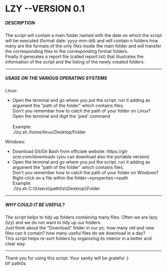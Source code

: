 <h1> LZY --VERSION 0.1 </h1>

<h5> DESCRIPTION </h5>
The script will contain a main folder named with the date on which the script will be executed (format date: yyyy-mm-dd) and 
will contain n folders how many are the formats of the only files inside the main folder and 
will transfer the corresponding files to the corresponding format folders. <br>
Finally it generates a report file (called report.txt) that illustrates the information of the script and the listing of the newly created folders. <br>

<hr>

<h5> USAGE ON THE VARIOUS OPERATING SYSTEMS </h5>
Linux: <br>
<ul>
	<li> Open the terminal and go where you put the script. run it adding as argument the "path of the folder" which contains files. <br>
             Don't you remember how to catch the path of your folder on Linux? <br>
             Open the terminal and digit the 'pwd' command <br> <br>
	     Example: <br>
                ./lzy.sh /home/linux/Desktop/Folder
	</li>
</ul>
Windows: <br>
<ul>
	<li> Download Git/Git Bash from officiale website: https://git-scm.com/downloads (you can download also the portable version) <br>
	</li>
	<li> Open the terminal and go where you put the script. run it adding as argument the "path of the folder" which contains files. <br>
             Don't you remember how to catch the path of your folder on Windows? <br>
	     Right-click on a file within the folder-->properties-->path <br>
	      Example: <br>
		./lzy.sh C:\\Users\\path0s\\Desktop\\Folder
	</li>
</ul>

<hr>
	
<h5> WHY COULD IT BE USEFUL? </h5>
The script helps to tidy up folders containing many files. Often we are lazy (lzy) and we do not want to tidy up our folders. <br>
Just think about the "Download" folder in our pc: how many old and new files can it contain? how many useful files do we download in a day? <br>
This script helps re-sort folders by organizing its interior in a better and clear way <br>
	
<hr>
Thank you for using this script. Your sanity will be grateful :) <br>
bY path0s
 

